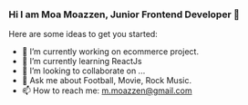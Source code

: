 ### Hi I am Moa Moazzen, Junior Frontend Developer 👋

Here are some ideas to get you started:

- 🔭 I’m currently working on ecommerce project.
- 🌱 I’m currently learning ReactJs
- 👯 I’m looking to collaborate on ...
- 💬 Ask me about Football, Movie, Rock Music.
- 📫 How to reach me: m.moazzen@gmail.com
